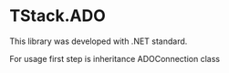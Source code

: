# TStack.ADO

This library was developed with .NET standard.

For usage first step is inheritance ADOConnection class


